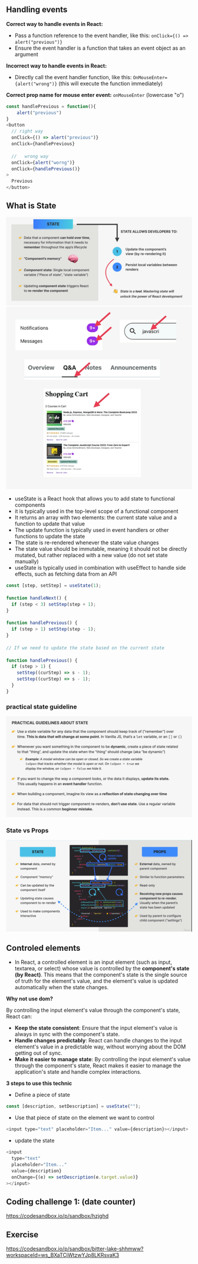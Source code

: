 ## Handling events

**Correct way to handle events in React:**

- Pass a function reference to the event handler, like this: `onClick={() => alert("previous")}`
- Ensure the event handler is a function that takes an event object as an argument

**Incorrect way to handle events in React:**

- Directly call the event handler function, like this: `OnMouseEnter={alert("wrong")}` (this will execute the function immediately)

**Correct prop name for mouse enter event:** `onMouseEnter` (lowercase "o")

```js
const handlePrevious = function(){
    alert("previous")
}
<button
  // right way
  onClick={() => alert("previous")}
  onClick={handlePrevious}

  //   wrong way
  onClick={alert("worng")}
  onClick={handlePrevious()}
>
  Previous
</button>
```

## What is State

![state](state.png)
![state-example](state-example.png)

- useState is a React hook that allows you to add state to functional components
- it is typically used in the top-level scope of a functional component
- It returns an array with two elements: the current state value and a function to update that value
- The update function is typically used in event handlers or other functions to update the state
- The state is re-rendered whenever the state value changes
- The state value should be immutable, meaning it should not be directly mutated, but rather replaced with a new value (do not set state manually)
- useState is typically used in combination with useEffect to handle side effects, such as fetching data from an API

```js
const [step, setStep] = useState(1);

function handleNext() {
  if (step < 3) setStep(step + 1);
}

function handlePrevious() {
  if (step > 1) setStep(step - 1);
}

// If we need to update the state based on the current state

function handlePrevious() {
  if (step > 1) {
    setStep((curStep) => s - 1);
    setStep((curStep) => s - 1);
  }
}
```

### practical state guideline

![state-guide-line](practicak-state-guideline.png)

### State vs Props

![state vs props](state-vs-props.png)

## Controled elements

- In React, a controlled element is an input element (such as input, textarea, or select) whose value is controlled by the **component's state (by React)**. This means that the component's state is the single source of truth for the element's value, and the element's value is updated automatically when the state changes.

**Why not use dom?**

By controlling the input element's value through the component's state, React can:

- **Keep the state consistent**: Ensure that the input element's value is always in sync with the component's state.
- **Handle changes predictably**: React can handle changes to the input element's value in a predictable way, without worrying about the DOM getting out of sync.
- **Make it easier to manage state**: By controlling the input element's value through the component's state, React makes it easier to manage the application's state and handle complex interactions.

**3 steps to use this technic**

- Define a piece of state

```js
const [description, setDescription] = useState("");
```

- Use that piece of state on the element we want to control

```js
<input type="text" placeholder="Item..." value={description}></input>
```

- update the state

```js
<input
  type="text"
  placeholder="Item..."
  value={description}
  onChange={(e) => setDescription(e.target.value)}
></input>
```

## Coding challenge 1: (date counter)

https://codesandbox.io/p/sandbox/hzjghd

## Exercise
https://codesandbox.io/p/sandbox/bitter-lake-shhmww?workspaceId=ws_BXaTCjWtzwYJp8LKRsvaK3
